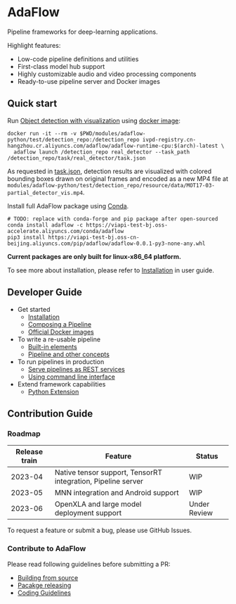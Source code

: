 # AdaFlow


Pipeline frameworks for deep-learning applications.

Highlight features:

* Low-code pipeline definitions and utilities
* First-class model hub support
* Highly customizable audio and video processing components
* Ready-to-use pipeline server and Docker images


## Quick start

Run [Object detection with visualization](./modules/adaflow-python/test/detection_repo/pipelines/real_detector/pipeline.json) using [docker image](./docs/user_guide/docker_images.md):

```shell
docker run -it --rm -v $PWD/modules/adaflow-python/test/detection_repo:/detection_repo ivpd-registry.cn-hangzhou.cr.aliyuncs.com/adaflow/adaflow-runtime-cpu:$(arch)-latest \
  adaflow launch /detection_repo real_detector --task_path /detection_repo/task/real_detector/task.json
```

As requested in [task.json](./modules/adaflow-python/test/detection_repo/task/real_detector/task.json), detection results are visualized with colored bounding boxes drawn on original frames and encoded as a new MP4 file at `modules/adaflow-python/test/detection_repo/resource/data/MOT17-03-partial_detector_vis.mp4`.

Install full AdaFlow package using [Conda](https://conda.io/).

```
# TODO: replace with conda-forge and pip package after open-sourced 
conda install adaflow -c https://viapi-test-bj.oss-accelerate.aliyuncs.com/conda/adaflow
pip3 install https://viapi-test-bj.oss-cn-beijing.aliyuncs.com/pip/adaflow/adaflow-0.0.1-py3-none-any.whl
```

**Current packages are only built for linux-x86_64 platform.**

To see more about installation, please refer to [Installation](./docs/user_guide/installation.md) in user guide. 


## Developer Guide

* Get started
  * [Installation](./docs/user_guide/installation.md)
  * [Composing a Pipeline](./docs/user_guide/composing_a_pipeline.md)
  * [Official Docker images](./docs/user_guide/docker_images.md)
* To write a re-usable pipeline
  * [Built-in elements](./docs/user_guide/built_in_elements.md)
  * [Pipeline and other concepts](./docs/user_guide/concept.md)
* To run pipelines in production
  * [Serve pipelines as REST services](./docs/user_guide/pipeline_server.md)
  * [Using command line interface](./docs/user_guide/cli.md)
* Extend framework capabilities
  * [Python Extension](./docs/user_guide/python_extension.md)


## Contribution Guide

### Roadmap

| Release train | Feature                                                      | Status       |
|---------------|--------------------------------------------------------------|--------------|
| 2023-04       | Native tensor support, TensorRT integration, Pipeline server | WIP          |
| 2023-05       | MNN integration and Android support                          | WIP          |
| 2023-06       | OpenXLA and large model deployment support                   | Under Review |

To request a feature or submit a bug, please use GitHub Issues.

### Contribute to AdaFlow

Please read following guidelines before submitting a PR:

* [Building from source](docs/contribution_guide/build_from_source.md)
* [Pacakge releasing](./docs/contribution_guide/releasing.md)
* [Coding Guidelines](./docs/contribution_guide/coding_guidelines.md)